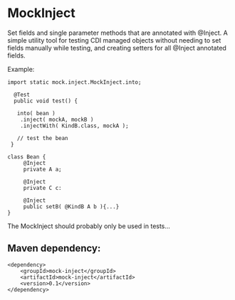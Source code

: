# MockInject

Set fields and single parameter methods that are annotated with @Inject. A simple utility
tool for testing CDI managed objects without needing to set fields manually while testing,
and creating setters for all @Inject annotated fields.

Example:

	import static mock.inject.MockInject.into;
	
	  @Test
	  public void test() {
	 
	   into( bean )
	    .inject( mockA, mockB )
	    .injectWith( KindB.class, mockA );
	
	   // test the bean
	 }
	 
	class Bean {
	     @Inject 
	     private A a;
	
	     @Inject
	     private C c:
	     	  
	     @Inject
	     public setB( @KindB A b ){...}
	}

The MockInject should probably only be used in tests...

## Maven dependency:

	<dependency>
		<groupId>mock-inject</groupId>
		<artifactId>mock-inject</artifactId>
		<version>0.1</version>
	</dependency>
